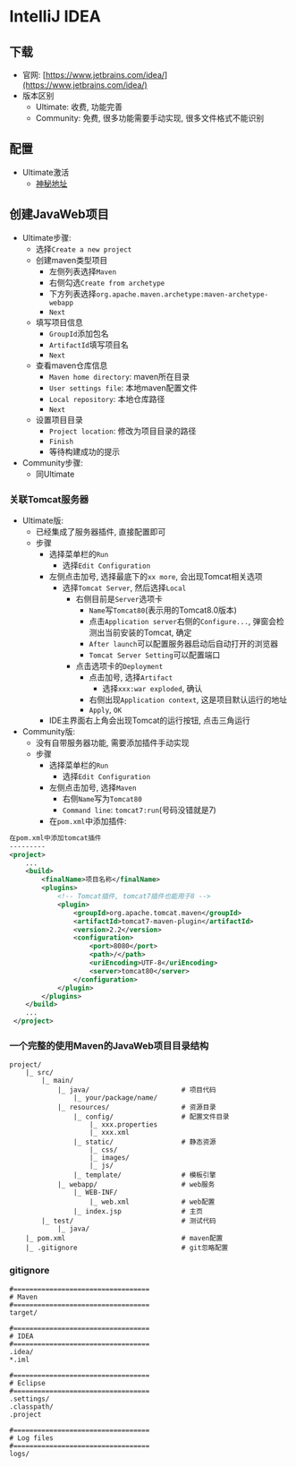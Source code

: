 # IntelliJ IDEA

## 下载

* 官网: [https://www.jetbrains.com/idea/](https://www.jetbrains.com/idea/)
* 版本区别
    - Ultimate: 收费, 功能完善
    - Community: 免费, 很多功能需要手动实现, 很多文件格式不能识别

## 配置

* Ultimate激活
    - [神秘地址](http://idea.iteblog.com/key.php)


## 创建JavaWeb项目

* Ultimate步骤:
    - 选择`Create a new project`
    - 创建maven类型项目
        - 左侧列表选择`Maven`
        - 右侧勾选`Create from archetype`
        - 下方列表选择`org.apache.maven.archetype:maven-archetype-webapp`
        - `Next`
    - 填写项目信息
        - `GroupId`添加包名
        - `ArtifactId`填写项目名
        - `Next`
    - 查看maven仓库信息
        - `Maven home directory`: maven所在目录
        - `User settings file`: 本地maven配置文件
        - `Local repository`: 本地仓库路径
        - `Next`
    - 设置项目目录
        - `Project location`: 修改为项目目录的路径
        - `Finish`
        - 等待构建成功的提示    
* Community步骤:
    - 同Ultimate

### 关联Tomcat服务器

* Ultimate版:
    - 已经集成了服务器插件, 直接配置即可
    - 步骤
        - 选择菜单栏的`Run`
            - 选择`Edit Configuration`
        - 左侧点击加号, 选择最底下的`xx more`, 会出现Tomcat相关选项
            - 选择`Tomcat Server`, 然后选择`Local`
                - 右侧目前是`Server`选项卡
                    - `Name`写`Tomcat80`(表示用的Tomcat8.0版本)
                    - 点击`Application server`右侧的`Configure...`, 弹窗会检测出当前安装的Tomcat, 确定
                    - `After launch`可以配置服务器启动后自动打开的浏览器
                    - `Tomcat Server Setting`可以配置端口
                - 点击选项卡的`Deployment`
                    - 点击加号, 选择`Artifact`
                        - 选择`xxx:war exploded`, 确认
                    - 右侧出现`Application context`, 这是项目默认运行的地址
                    - `Apply`, `OK`
        - IDE主界面右上角会出现Tomcat的运行按钮, 点击三角运行
* Community版:
    - 没有自带服务器功能, 需要添加插件手动实现
    - 步骤
        - 选择菜单栏的`Run`
            - 选择`Edit Configuration`
        - 左侧点击加号, 选择`Maven`
            - 右侧`Name`写为`Tomcat80`
            - `Command line`: `tomcat7:run`(号码没错就是7)
        - 在`pom.xml`中添加插件:

```xml
在pom.xml中添加tomcat插件
---------
<project>
    ...
    <build>  
        <finalName>项目名称</finalName>  
        <plugins>  
            <!-- Tomcat插件, tomcat7插件也能用于8 -->
            <plugin>  
                <groupId>org.apache.tomcat.maven</groupId>  
                <artifactId>tomcat7-maven-plugin</artifactId>  
                <version>2.2</version>  
                <configuration>  
                    <port>8080</port>  
                    <path>/</path>  
                    <uriEncoding>UTF-8</uriEncoding>  
                    <server>tomcat80</server>  
                </configuration>  
            </plugin>  
        </plugins>  
    </build>
    ...
 </project>
```

### 一个完整的使用Maven的JavaWeb项目目录结构

```
project/
    |_ src/
        |_ main/
            |_ java/                       # 项目代码
                |_ your/package/name/
            |_ resources/                  # 资源目录
                |_ config/                 # 配置文件目录
                    |_ xxx.properties
                    |_ xxx.xml
                |_ static/                 # 静态资源
                    |_ css/
                    |_ images/
                    |_ js/
                |_ template/               # 模板引擎
            |_ webapp/                     # web服务
                |_ WEB-INF/                
                    |_ web.xml             # web配置
                |_ index.jsp               # 主页
        |_ test/                           # 测试代码
            |_ java/
    |_ pom.xml                             # maven配置
    |_ .gitignore                          # git忽略配置
```

### gitignore

```
#==================================
# Maven
#==================================
target/

#==================================
# IDEA
#==================================
.idea/
*.iml

#==================================
# Eclipse
#==================================
.settings/
.classpath/
.project

#==================================
# Log files
#==================================
logs/


```

